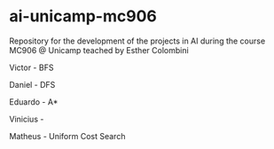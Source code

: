 # ai-unicamp-mc906
Repository for the development of the projects in AI during the course MC906 @ Unicamp teached by Esther Colombini

Victor - BFS

Daniel - DFS

Eduardo - A*

Vinicius - 

Matheus - Uniform Cost Search
